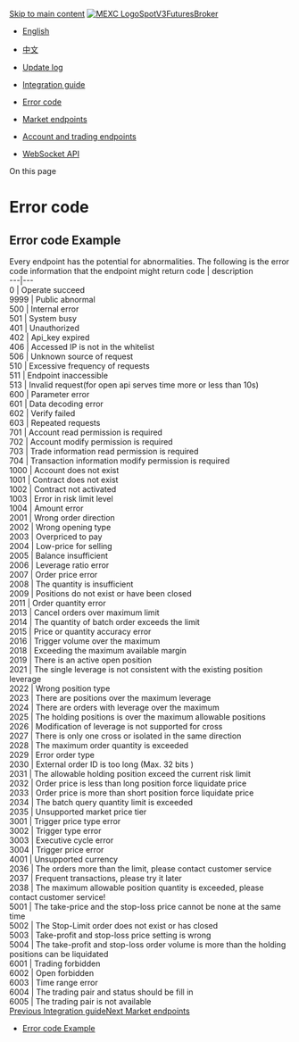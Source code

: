 [Skip to main content](https://www.mexc.com/api-docs/futures/error-code#__docusaurus_skipToContent_fallback)
[![MEXC Logo](https://www.mexc.com/api-docs-assets/img/mexc-logo.svg)](https://www.mexc.com/)[SpotV3](https://www.mexc.com/api-docs/spot-v3/introduction)[Futures](https://www.mexc.com/api-docs/futures/update-log)[Broker](https://www.mexc.com/api-docs/broker/mexc-broker-introduction)
[](https://www.mexc.com/api-docs/futures/error-code)

- [English](https://www.mexc.com/api-docs/futures/error-code)

- [中文](https://www.mexc.com/zh-MY/api-docs/futures/error-code)

- [Update log](https://www.mexc.com/api-docs/futures/update-log)

- [Integration guide](https://www.mexc.com/api-docs/futures/integration-guide)

- [Error code](https://www.mexc.com/api-docs/futures/error-code)

- [Market endpoints](https://www.mexc.com/api-docs/futures/market-endpoints)

- [Account and trading endpoints](https://www.mexc.com/api-docs/futures/account-and-trading-endpoints)

- [WebSocket API](https://www.mexc.com/api-docs/futures/websocket-api)

On this page

# Error code

## Error code Example[​](https://www.mexc.com/api-docs/futures/error-code#error-code-example "Direct link to Error code Example")

Every endpoint has the potential for abnormalities.
The following is the error code information that the endpoint might return
code | description\
---|---\
0 | Operate succeed\
9999 | Public abnormal\
500 | Internal error\
501 | System busy\
401 | Unauthorized\
402 | Api_key expired\
406 | Accessed IP is not in the whitelist\
506 | Unknown source of request\
510 | Excessive frequency of requests\
511 | Endpoint inaccessible\
513 | Invalid request(for open api serves time more or less than 10s)\
600 | Parameter error\
601 | Data decoding error\
602 | Verify failed\
603 | Repeated requests\
701 | Account read permission is required\
702 | Account modify permission is required\
703 | Trade information read permission is required\
704 | Transaction information modify permission is required\
1000 | Account does not exist\
1001 | Contract does not exist\
1002 | Contract not activated\
1003 | Error in risk limit level\
1004 | Amount error\
2001 | Wrong order direction\
2002 | Wrong opening type\
2003 | Overpriced to pay\
2004 | Low-price for selling\
2005 | Balance insufficient\
2006 | Leverage ratio error\
2007 | Order price error\
2008 | The quantity is insufficient\
2009 | Positions do not exist or have been closed\
2011 | Order quantity error\
2013 | Cancel orders over maximum limit\
2014 | The quantity of batch order exceeds the limit\
2015 | Price or quantity accuracy error\
2016 | Trigger volume over the maximum\
2018 | Exceeding the maximum available margin\
2019 | There is an active open position\
2021 | The single leverage is not consistent with the existing position leverage\
2022 | Wrong position type\
2023 | There are positions over the maximum leverage\
2024 | There are orders with leverage over the maximum\
2025 | The holding positions is over the maximum allowable positions\
2026 | Modification of leverage is not supported for cross\
2027 | There is only one cross or isolated in the same direction\
2028 | The maximum order quantity is exceeded\
2029 | Error order type\
2030 | External order ID is too long (Max. 32 bits )\
2031 | The allowable holding position exceed the current risk limit\
2032 | Order price is less than long position force liquidate price\
2033 | Order price is more than short position force liquidate price\
2034 | The batch query quantity limit is exceeded\
2035 | Unsupported market price tier\
3001 | Trigger price type error\
3002 | Trigger type error\
3003 | Executive cycle error\
3004 | Trigger price error\
4001 | Unsupported currency\
2036 | The orders more than the limit, please contact customer service\
2037 | Frequent transactions, please try it later\
2038 | The maximum allowable position quantity is exceeded, please contact customer service!\
5001 | The take-price and the stop-loss price cannot be none at the same time\
5002 | The Stop-Limit order does not exist or has closed\
5003 | Take-profit and stop-loss price setting is wrong\
5004 | The take-profit and stop-loss order volume is more than the holding positions can be liquidated\
6001 | Trading forbidden\
6002 | Open forbidden\
6003 | Time range error\
6004 | The trading pair and status should be fill in\
6005 | The trading pair is not available\
[Previous Integration guide](https://www.mexc.com/api-docs/futures/integration-guide)[Next Market endpoints](https://www.mexc.com/api-docs/futures/market-endpoints)

- [Error code Example](https://www.mexc.com/api-docs/futures/error-code#error-code-example)
